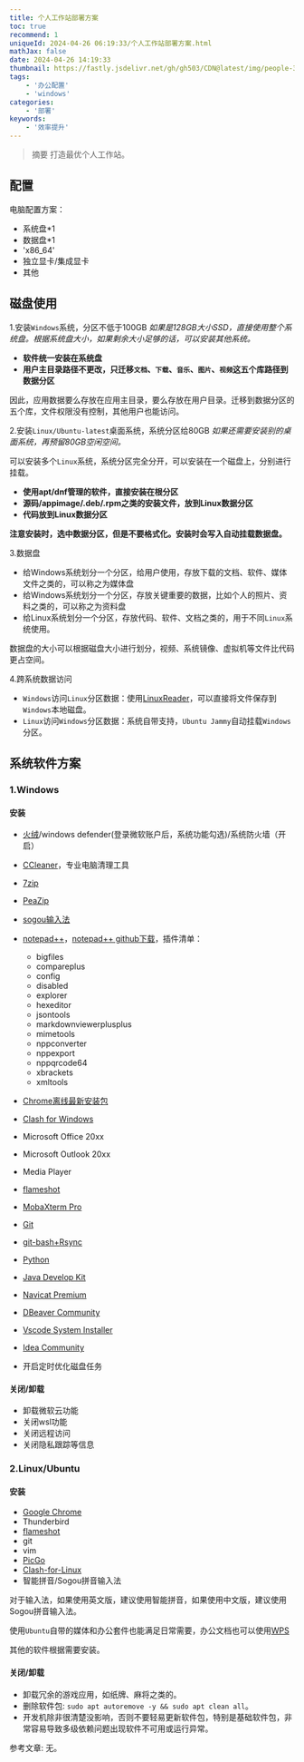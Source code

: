 ```yaml
---
title: 个人工作站部署方案
toc: true
recommend: 1
uniqueId: 2024-04-26 06:19:33/个人工作站部署方案.html
mathJax: false
date: 2024-04-26 14:19:33
thumbnail: https://fastly.jsdelivr.net/gh/gh503/CDN@latest/img/people-3062246_1920.jpg
tags:
    - '办公配置'
    - 'windows'
categories:
    - '部署'
keywords:
    - '效率提升'
---
```

> 摘要
打造最优个人工作站。
<!-- more -->
## 配置
电脑配置方案：
- 系统盘*1
- 数据盘*1
- 'x86_64'
- 独立显卡/集成显卡
- 其他

## 磁盘使用
1.安装`Windows`系统，分区不低于100GB
*如果是128GB大小SSD，直接使用整个系统盘。根据系统盘大小，如果剩余大小足够的话，可以安装其他系统。*

- **软件统一安装在系统盘**
- **用户主目录路径不更改，只迁移`文档`、`下载`、`音乐`、`图片`、`视频`这五个库路径到数据分区**

因此，应用数据要么存放在应用主目录，要么存放在用户目录。迁移到数据分区的五个库，文件权限没有控制，其他用户也能访问。


2.安装`Linux/Ubuntu-latest`桌面系统，系统分区给80GB
*如果还需要安装别的桌面系统，再预留80GB空闲空间。*

可以安装多个`Linux`系统，系统分区完全分开，可以安装在一个磁盘上，分别进行挂载。

- **使用apt/dnf管理的软件，直接安装在根分区**
- **源码/appimage/.deb/.rpm之类的安装文件，放到Linux数据分区**
- **代码放到Linux数据分区**

**注意安装时，选中数据分区，但是不要格式化。安装时会写入自动挂载数据盘。**

3.数据盘
- 给Windows系统划分一个分区，给用户使用，存放下载的文档、软件、媒体文件之类的，可以称之为媒体盘
- 给Windows系统划分一个分区，存放关键重要的数据，比如个人的照片、资料之类的，可以称之为资料盘
- 给Linux系统划分一个分区，存放代码、软件、文档之类的，用于不同`Linux`系统使用。

数据盘的大小可以根据磁盘大小进行划分，视频、系统镜像、虚拟机等文件比代码更占空间。

4.跨系统数据访问
- `Windows`访问`Linux`分区数据：使用[LinuxReader](https://www.diskinternals.com/linux-reader/)，可以直接将文件保存到`Windows`本地磁盘。
- `Linux`访问`Windows`分区数据：系统自带支持，`Ubuntu Jammy`自动挂载`Windows`分区。

## 系统软件方案

### 1.Windows

#### 安装
- [火绒](https://www.huorong.cn/)/windows defender(登录微软账户后，系统功能勾选)/系统防火墙（开启）
- [CCleaner](https://www.ccleaner.com/zh-cn/ccleaner/download)，专业电脑清理工具
- [7zip](https://7-zip.org/)
- [PeaZip](https://peazip.github.io/peazip-64bit.html)
- [sogou输入法](https://shurufa.sogou.com/)
- [notepad++](https://notepad-plus-plus.org/downloads)，[notepad++ github下载](https://github.com/notepad-plus-plus/notepad-plus-plus/releases)，插件清单：
    - bigfiles
    - compareplus
    - config
    - disabled
    - explorer
    - hexeditor
    - jsontools
    - markdownviewerplusplus
    - mimetools
    - nppconverter
    - nppexport
    - nppqrcode64
    - xbrackets
    - xmltools
- [Chrome离线最新安装包](https://dl.google.com/tag/s/appguid%3D%7B8A69D345-D564-463C-AFF1-A69D9E530F96%7D%26iid%3D%7B77CCCA8B-F59C-E570-E701-E2575690F29C%7D%26lang%3Dzh-CN%26browser%3D3%26usagestats%3D0%26appname%3DGoogle%2520Chrome%26needsadmin%3Dprefers%26ap%3Dx64-stable-statsdef_1%26installdataindex%3Dempty/chrome/install/ChromeStandaloneSetup64.exe)
- [Clash for Windows](https://gh503.github.io/2024/04/25/38593e7d79d6/)
- Microsoft Office 20xx
- Microsoft Outlook 20xx
- Media Player
- [flameshot](https://gh503.github.io/2024/04/26/c61d8e482112/)
- [MobaXterm Pro](https://mobaxterm.mobatek.net/download.html)
- [Git](https://git-scm.com/downloads)
- [git-bash+Rsync](https://zhuanlan.zhihu.com/p/679560823)
- [Python](https://www.python.org/downloads/)
- [Java Develop Kit](https://www.oracle.com/java/technologies/downloads/)
- [Navicat Premium](https://www.navicat.com/en/products/navicat-premium)
- [DBeaver Community](https://dbeaver.io/download/)
- [Vscode System Installer](https://code.visualstudio.com/download)
- [Idea Community](https://www.jetbrains.com/zh-cn/idea/download)

- 开启定时优化磁盘任务

#### 关闭/卸载
- 卸载微软云功能
- 关闭wsl功能
- 关闭远程访问
- 关闭隐私跟踪等信息

### 2.Linux/Ubuntu

#### 安装

- [Google Chrome](https://zhuanlan.zhihu.com/p/137114100)
- Thunderbird
- [flameshot](https://gh503.github.io/2024/04/26/c61d8e482112/)
- git
- vim
- [PicGo](https://picgo.github.io/PicGo-Doc/en/guide/#installation)
- [Clash-for-Linux](https://github.com/wnlen/clash-for-linux)
- 智能拼音/Sogou拼音输入法

对于输入法，如果使用英文版，建议使用智能拼音，如果使用中文版，建议使用Sogou拼音输入法。

使用`Ubuntu`自带的媒体和办公套件也能满足日常需要，办公文档也可以使用[WPS](https://www.wps.cn/product/wpslinux)

其他的软件根据需要安装。

#### 关闭/卸载

- 卸载冗余的游戏应用，如纸牌、麻将之类的。
- 删除软件包: `sudo apt autoremove -y && sudo apt clean all`。
- 开发机除非很清楚没影响，否则不要轻易更新软件包，特别是基础软件包，非常容易导致多级依赖问题出现软件不可用或运行异常。


参考文章:
无。
